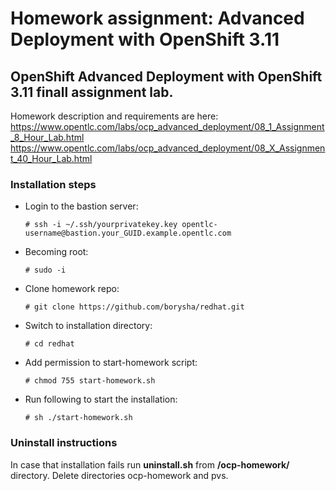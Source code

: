 # Homework assignment: Advanced Deployment with OpenShift 3.11

## OpenShift Advanced Deployment with OpenShift 3.11 finall assignment lab.

Homework description and requirements are here:
https://www.opentlc.com/labs/ocp_advanced_deployment/08_1_Assignment_8_Hour_Lab.html
https://www.opentlc.com/labs/ocp_advanced_deployment/08_X_Assignment_40_Hour_Lab.html

### Installation steps


* Login to the bastion server:

  ```
  # ssh -i ~/.ssh/yourprivatekey.key opentlc-username@bastion.your_GUID.example.opentlc.com
  ```

* Becoming root:

  ```
  # sudo -i
  ```

* Clone homework repo:

  ```
  # git clone https://github.com/borysha/redhat.git
  ```
  
* Switch to installation directory:

  ```
  # cd redhat
  ```

* Add permission to start-homework script:
  ```
  # chmod 755 start-homework.sh
  ```

* Run following to start the installation:

  ```
  # sh ./start-homework.sh
  ```

### Uninstall instructions
  
  In case that installation fails run **uninstall.sh** from **/ocp-homework/** directory.
  Delete directories ocp-homework and pvs.
